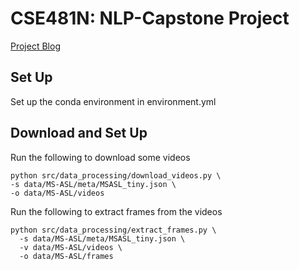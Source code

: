 # CSE481N: NLP-Capstone Project

[Project Blog](https://estberg.github.io/CSE481N/)

## Set Up

Set up the conda environment in environment.yml

## Download and Set Up

Run the following to download some videos

```
python src/data_processing/download_videos.py \
-s data/MS-ASL/meta/MSASL_tiny.json \
-o data/MS-ASL/videos
```

Run the following to extract frames from the videos

```
python src/data_processing/extract_frames.py \
  -s data/MS-ASL/meta/MSASL_tiny.json \
  -v data/MS-ASL/videos \
  -o data/MS-ASL/frames
```